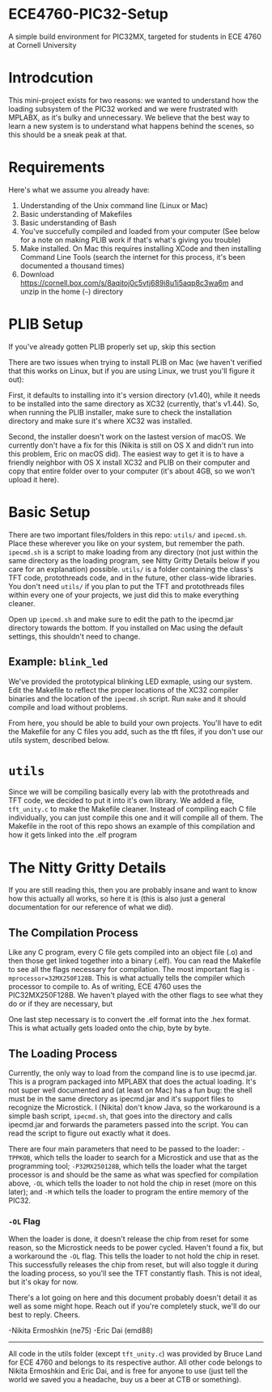 # ECE4760-PIC32-Setup
A simple build environment for PIC32MX, targeted for students in ECE 4760 at Cornell University


# Introdcution
This mini-project exists for two reasons: we wanted to understand how the loading subsystem of the PIC32 worked and we were frustrated with MPLABX, as it's bulky and unnecessary. We believe that the best way to learn a new system is to understand what happens behind the scenes, so this should be a sneak peak at that.

# Requirements 
Here's what we assume you already have:
1. Understanding of the Unix command line (Linux or Mac)
1. Basic understanding of Makefiles
1. Basic understanding of Bash
1. You've succefully compiled and loaded from your computer (See below for a note on making PLIB work if that's what's giving you trouble)
1. Make installed. On Mac this requires installing XCode and then installing Command Line Tools (search the internet for this process, it's been documented a thousand times)
1. Download https://cornell.box.com/s/8aqitoj0c5vtj689i8u1i5aqp8c3wa6m and unzip in the home (`~`) directory

# PLIB Setup
If you've already gotten PLIB properly set up, skip this section

There are two issues when trying to install PLIB on Mac (we haven't verified that this works on Linux, but if you are using Linux, we trust you'll figure it out):

First, it defaults to installing into it's version directory (v1.40), while it needs to be installed into the same directory as XC32 (currently, that's v1.44). So, when running the PLIB installer, make sure to check the installation directory and make sure it's where XC32 was installed.

Second, the installer doesn't work on the lastest version of macOS. We currently don't have a fix for this (Nikita is still on OS X and didn't run into this problem, Eric on macOS did). The easiest way to get it is to have a friendly neighbor with OS X install XC32 and PLIB on their computer and copy that entire folder over to your computer (it's about 4GB, so we won't upload it here). 

# Basic Setup

There are two important files/folders in this repo: ```utils/``` and ```ipecmd.sh```. Place these wherever you like on your system, but remember the path. ```ipecmd.sh``` is a script to make loading from any directory (not just within the same directory as the loading program, see Nitty Gritty Details below if you care for an explanation) possible. ```utils/``` is a folder containing the class's TFT code, protothreads code, and in the future, other class-wide libraries. You don't need ```utils/``` if you plan to put the TFT and protothreads files within every one of your projects, we just did this to make everything cleaner. 

Open up ```ipecmd.sh``` and make sure to edit the path to the ipecmd.jar directory towards the bottom. If you installed on Mac using the default settings, this shouldn't need to change. 

## Example: ```blink_led```

We've provided the prototypical blinking LED exmaple, using our system. Edit the Makefile to reflect the proper locations of the XC32 compiler binaries and the location of the ```ipecmd.sh``` script. Run ```make``` and it should compile and load without problems.

From here, you should be able to build your own projects. You'll have to edit the Makefile for any C files you add, such as the tft files, if you don't use our utils system, described below. 

# ```utils```

Since we will be compiling basically every lab with the protothreads and TFT code, we decided to put it into it's own library. We added a file, ```tft_unity.c``` to make the Makefile cleaner. Instead of compiling each C file individually, you can just compile this one and it will compile all of them. The Makefile in the root of this repo shows an example of this compilation and how it gets linked into the .elf program

# The Nitty Gritty Details

If you are still reading this, then you are probably insane and want to know how this actually all works, so here it is (this is also just a general documentation for our reference of what we did).

## The Compilation Process

Like any C program, every C file gets compiled into an object file (.o) and then those get linked together into a binary (.elf). You can read the Makefile to see all the flags necessary for compilation. The most important flag is ```-mprocessor=32MX250F128B```. This is what actually tells the compiler which processor to compile to. As of writing, ECE 4760 uses the PIC32MX250F128B. We haven't played with the other flags to see what they do or if they are necessary, but 

One last step necessary is to convert the .elf format into the .hex format. This is what actually gets loaded onto the chip, byte by byte. 

## The Loading Process

Currently, the only way to load from the compand line is to use ipecmd.jar. This is a program packaged into MPLABX that does the actual loading. It's not super well documented and (at least on Mac) has a fun bug: the shell must be in the same directory as ipecmd.jar and it's support files to recognize the Microstick. I (Nikita) don't know Java, so the workaround is a simple bash script, ```ipecmd.sh```, that goes into the directory and calls ipecmd.jar and forwards the parameters passed into the script. You can read the script to figure out exactly what it does. 

There are four main parameters that need to be passed to the loader: ```-TPPKOB```, which tells the loader to search for a Microstick and use that as the programming tool; ```-P32MX250128B```, which tells the loader what the target processor is and should be the same as what was specfied for compilation above, ```-OL``` which tells the loader to not hold the chip in reset (more on this later); and ```-M``` which tells the loader to program the entire memory of the PIC32.

### ```-OL``` Flag

When the loader is done, it doesn't release the chip from reset for some reason, so the Microstick needs to be power cycled. Haven't found a fix, but a workaround the ```-OL``` flag. This tells the loader to not hold the chip in reset. This successfully releases the chip from reset, but will also toggle it during the loading process, so you'll see the TFT constantly flash. This is not ideal, but it's okay for now. 

There's a lot going on here and this document probably doesn't detail it as well as some might hope. Reach out if you're completely stuck, we'll do our best to reply. Cheers. 

-Nikita Ermoshkin (ne75)
-Eric Dai (emd88)

----

All code in the utils folder (except ```tft_unity.c```) was provided by Bruce Land for ECE 4760 and belongs to its respective author. All other code belongs to Nikita Ermoshkin and Eric Dai, and is free for anyone to use (just tell the world we saved you a headache, buy us a beer at CTB or something).

